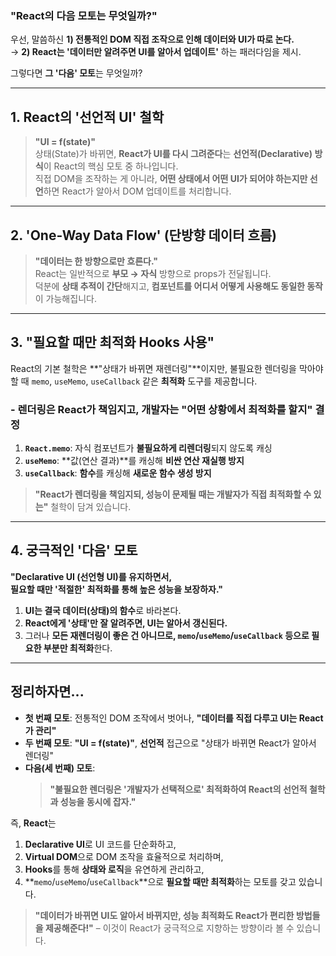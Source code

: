 ### **"React의 다음 모토는 무엇일까?"**

우선, 말씀하신 **1) 전통적인 DOM 직접 조작으로 인해 데이터와 UI가 따로 논다.**  
→ **2) React는 '데이터만 알려주면 UI를 알아서 업데이트'** 하는 패러다임을 제시.

그렇다면 **그 '다음' 모토**는 무엇일까?

---

## **1. React의 '선언적 UI' 철학**

> **"UI = f(state)"**  
> 상태(State)가 바뀌면, **React가 UI를 다시 그려준다**는 **선언적(Declarative) 방식**이 React의 핵심 모토 중 하나입니다.  
> 직접 DOM을 조작하는 게 아니라, **어떤 상태에서 어떤 UI가 되어야 하는지만 선언**하면 React가 알아서 DOM 업데이트를 처리합니다.

---

## **2. 'One-Way Data Flow' (단방향 데이터 흐름)**

> **"데이터는 한 방향으로만 흐른다."**  
> React는 일반적으로 **부모 → 자식** 방향으로 props가 전달됩니다.  
> 덕분에 **상태 추적이 간단**해지고, **컴포넌트를 어디서 어떻게 사용해도 동일한 동작**이 가능해집니다.

---

## **3. "필요할 때만 최적화 Hooks 사용"**

React의 기본 철학은 **"상태가 바뀌면 재렌더링"**이지만, 불필요한 렌더링을 막아야 할 때 `memo`, `useMemo`, `useCallback` 같은 **최적화** 도구를 제공합니다.

### **- 렌더링은 React가 책임지고**, 개발자는 **"어떤 상황에서 최적화를 할지"** 결정

1. **`React.memo`**: 자식 컴포넌트가 **불필요하게 리렌더링**되지 않도록 캐싱
2. **`useMemo`**: **값(연산 결과)**를 캐싱해 **비싼 연산 재실행 방지**
3. **`useCallback`**: **함수**를 캐싱해 **새로운 함수 생성 방지**

> **"React가 렌더링을 책임지되, 성능이 문제될 때는 개발자가 직접 최적화할 수 있는"** 철학이 담겨 있습니다.

---

## **4. 궁극적인 '다음' 모토**

**"Declarative UI (선언형 UI)를 유지하면서,  
필요할 때만 '적절한' 최적화를 통해 높은 성능을 보장하자."**

1. **UI는 결국 데이터(상태)의 함수**로 바라본다.
2. **React에게 '상태'만 잘 알려주면, UI는 알아서 갱신된다.**
3. 그러나 **모든 재렌더링이 좋은 건 아니므로, `memo`/`useMemo`/`useCallback` 등으로 필요한 부분만 최적화**한다.

---

## **정리하자면...**

- **첫 번째 모토**: 전통적인 DOM 조작에서 벗어나, **"데이터를 직접 다루고 UI는 React가 관리"**
- **두 번째 모토**: **"UI = f(state)"**, **선언적** 접근으로 "상태가 바뀌면 React가 알아서 렌더링"
- **다음(세 번째) 모토**:
  > **"불필요한 렌더링은 '개발자가 선택적으로' 최적화하여 React의 선언적 철학과 성능을 동시에 잡자."**

즉, **React**는

1. **Declarative UI**로 UI 코드를 단순화하고,
2. **Virtual DOM**으로 DOM 조작을 효율적으로 처리하며,
3. **Hooks**를 통해 **상태와 로직**을 유연하게 관리하고,
4. **`memo`/`useMemo`/`useCallback`**으로 **필요할 때만 최적화**하는 모토를 갖고 있습니다.

> **"데이터가 바뀌면 UI도 알아서 바뀌지만, 성능 최적화도 React가 편리한 방법들을 제공해준다!"** – 이것이 React가 궁극적으로 지향하는 방향이라 볼 수 있습니다.
